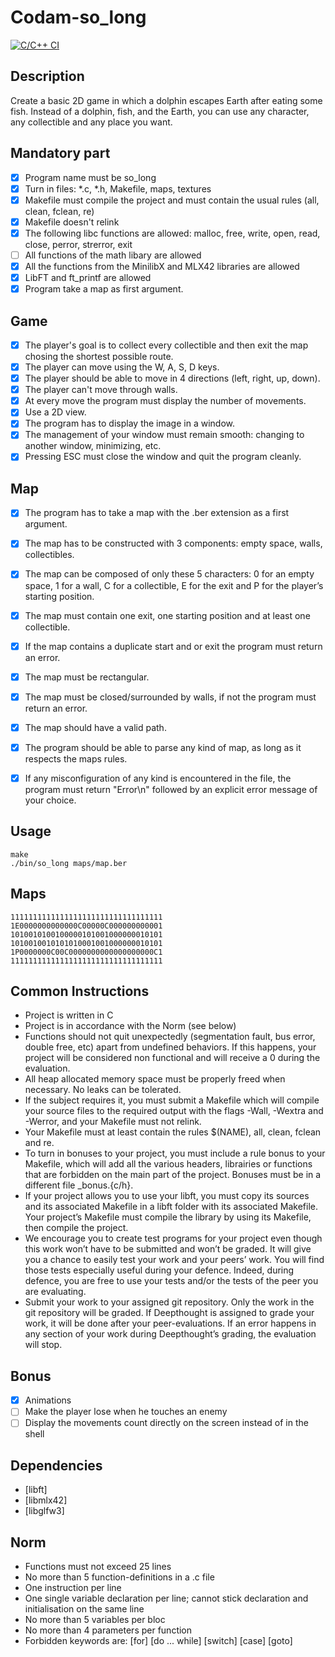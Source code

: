 # Codam-so_long

[![C/C++ CI](https://github.com/jensbouma/Codam-so_long/actions/workflows/c-cpp.yml/badge.svg)](https://github.com/jensbouma/Codam-so_long/actions/workflows/c-cpp.yml)

## Description
Create a basic 2D game in which a dolphin
escapes Earth after eating some fish. Instead of
a dolphin, fish, and the Earth, you can use any
character, any collectible and any place you want.

## Mandatory part
- [x] Program name must be so_long
- [x] Turn in files: *.c, *.h, Makefile, maps, textures
- [x] Makefile must compile the project and must contain the usual rules (all, clean, fclean, re)
- [x] Makefile doesn't relink
- [x] The following libc functions are allowed: malloc, free, write, open, read, close, perror, strerror, exit
- [ ] All functions of the math libary are allowed
- [x] All the functions from the MinilibX and MLX42 libraries are allowed
- [x] LibFT and ft_printf are allowed
- [x] Program take a map as first argument.

## Game
- [x] The player's goal is to collect every collectible and then exit the map chosing the shortest possible route.
- [x] The player can move using the W, A, S, D keys.
- [x] The player should be able to move in 4 directions (left, right, up, down).
- [x] The player can't move through walls.
- [x] At every move the program must display the number of movements.
- [x] Use a 2D view.
- [x] The program has to display the image in a window.
- [x] The management of your window must remain smooth: changing to another window, minimizing, etc.
- [x] Pressing ESC must close the window and quit the program cleanly.

## Map
- [x] The program has to take a map with the .ber extension as a first argument.
- [x] The map has to be constructed with 3 components: empty space, walls, collectibles.
- [x] The map can be composed of only these 5 characters: 0 for an empty space, 1 for a wall, C for a collectible, E for the exit and P for the player’s starting position.
- [x] The map must contain one exit, one starting position and at least one collectible.
- [x] If the map contains a duplicate start and or exit the program must return an error.
- [x] The map must be rectangular.
- [x] The map must be closed/surrounded by walls, if not the program must return an error.
- [x] The map should have a valid path.
- [x] The program should be able to parse any kind of map, as long as it respects the maps rules.
- [x] If any misconfiguration of any kind is encountered in the file, the program must return "Error\n" followed by an explicit error message of your choice.


## Usage
```
make
./bin/so_long maps/map.ber
```

## Maps
```
1111111111111111111111111111111111
1E0000000000000C00000C000000000001
1010010100100000101001000000010101
1010010010101010001001000000010101
1P0000000C00C0000000000000000000C1
1111111111111111111111111111111111
```

## Common Instructions
- Project is written in C
- Project is in accordance with the Norm (see below)
- Functions should not quit unexpectedly (segmentation fault, bus error, double free, etc) apart from undefined behaviors. If this happens, your project will be considered non functional and will receive a 0 during the evaluation.
- All heap allocated memory space must be properly freed when necessary. No leaks can be tolerated.
- If the subject requires it, you must submit a Makefile which will compile your source files to the required output with the flags -Wall, -Wextra and -Werror, and your Makefile must not relink.
- Your Makefile must at least contain the rules $(NAME), all, clean, fclean and re.
- To turn in bonuses to your project, you must include a rule bonus to your Makefile, which will add all the various headers, librairies or functions that are forbidden on the main part of the project. Bonuses must be in a different file _bonus.{c/h}.
- If your project allows you to use your libft, you must copy its sources and its associated Makefile in a libft folder with its associated Makefile. Your project’s Makefile must compile the library by using its Makefile, then compile the project.
- We encourage you to create test programs for your project even though this work won’t have to be submitted and won’t be graded. It will give you a chance to easily test your work and your peers’ work. You will find those tests especially useful during your defence. Indeed, during defence, you are free to use your tests and/or the tests of the peer you are evaluating.
- Submit your work to your assigned git repository. Only the work in the git repository will be graded. If Deepthought is assigned to grade your work, it will be done after your peer-evaluations. If an error happens in any section of your work during Deepthought’s grading, the evaluation will stop.

## Bonus
- [x] Animations
- [ ] Make the player lose when he touches an enemy
- [ ] Display the movements count directly on the screen instead of in the shell

## Dependencies
- [libft]
- [libmlx42]
- [libglfw3]

## Norm
- Functions must not exceed 25 lines
- No more than 5 function-definitions in a .c file
- One instruction per line
- One single variable declaration per line; cannot stick declaration and initialisation on the same line
- No more than 5 variables per bloc
- No more than 4 parameters per function
- Forbidden keywords are: [for] [do ... while] [switch] [case] [goto]
